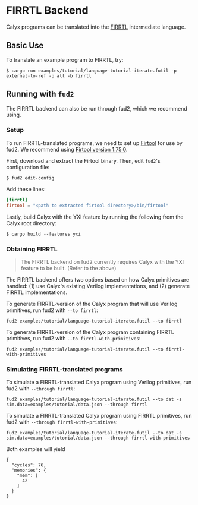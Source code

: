 # FIRRTL Backend

Calyx programs can be translated into the [FIRRTL](https://bar.eecs.berkeley.edu/projects/firrtl.html) intermediate language. <!-- TODO: Link OSDA paper when it goes on arxiv -->

## Basic Use

To translate an example program to FIRRTL, try:

    $ cargo run examples/tutorial/language-tutorial-iterate.futil -p external-to-ref -p all -b firrtl

## Running with `fud2`

The FIRRTL backend can also be run through fud2, which we recommend using.

### Setup

To run FIRRTL-translated programs, we need to set up [Firtool](https://github.com/llvm/circt) for use by fud2. We recommend using [Firtool version 1.75.0](https://github.com/llvm/circt/releases/tag/firtool-1.75.0).

First, download and extract the Firtool binary. Then, edit `fud2`'s configuration file:

    $ fud2 edit-config

Add these lines:

```toml
[firrtl]
firtool = "<path to extracted firtool directory>/bin/firtool"
```

[fud2]: ./fud2.md

Lastly, build Calyx with the YXI feature by running the following from the Calyx root directory:

    $ cargo build --features yxi

### Obtaining FIRRTL

> The FIRRTL backend on fud2 currently requires Calyx with the YXI feature to be built. (Refer to the above)

The FIRRTL backend offers two options based on how Calyx primitives are handled: (1) use Calyx's existing Verilog implementations, and (2) generate FIRRTL implementations.

To generate FIRRTL-version of the Calyx program that will use Verilog primitives, run fud2 with `--to firrtl`:
```
fud2 examples/tutorial/language-tutorial-iterate.futil --to firrtl
```

To generate FIRRTL-version of the Calyx program containing FIRRTL primitives, run fud2 with `--to firrtl-with-primitives`:
```
fud2 examples/tutorial/language-tutorial-iterate.futil --to firrtl-with-primitives
```

### Simulating FIRRTL-translated programs

To simulate a FIRRTL-translated Calyx program using Verilog primitives, run fud2 with `--through firrtl`:
```
fud2 examples/tutorial/language-tutorial-iterate.futil --to dat -s sim.data=examples/tutorial/data.json --through firrtl
```

To simulate a FIRRTL-translated Calyx program using FIRRTL primitives, run fud2 with `--through firrtl-with-primitives`:

```
fud2 examples/tutorial/language-tutorial-iterate.futil --to dat -s sim.data=examples/tutorial/data.json --through firrtl-with-primitives
```

Both examples will yield
```
{
  "cycles": 76,
  "memories": {
    "mem": [
      42
    ]
  }
}
```